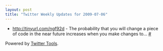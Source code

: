 ```yaml
---
layout: post
title: "Twitter Weekly Updates for 2009-07-06"
---
```


<ul class="aktt_tweet_digest">
	<li><a href="http://tinyurl.com/ngf92d" rel="nofollow">http://tinyurl.com/ngf92d</a> - The probability that you will change a piece of code in the near future increases when you make changes to... <a href="http://twitter.com/Joshua_C/statuses/2420039633">#</a></li>
</ul>
<p class="aktt_credit">Powered by <a href="http://alexking.org/projects/wordpress">Twitter Tools</a>.</p>